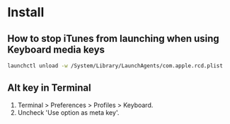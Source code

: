 # Install

## How to stop iTunes from launching when using Keyboard media keys
```bash
launchctl unload -w /System/Library/LaunchAgents/com.apple.rcd.plist
```

## Alt key in Terminal
1. Terminal > Preferences > Profiles > Keyboard.
2. Uncheck 'Use option as meta key'.
